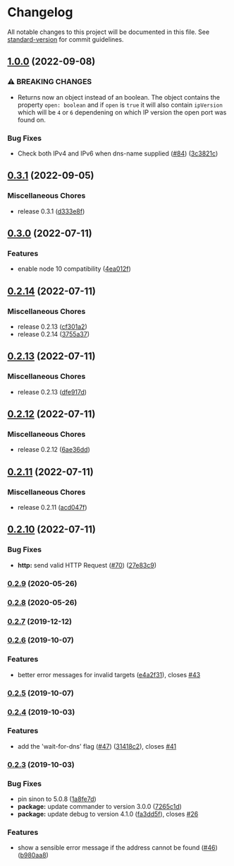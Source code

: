 # Changelog

All notable changes to this project will be documented in this file. See [standard-version](https://github.com/conventional-changelog/standard-version) for commit guidelines.

## [1.0.0](https://github.com/dwmkerr/wait-port/compare/v0.3.1...v1.0.0) (2022-09-08)


### ⚠ BREAKING CHANGES

* Returns now an object instead of an boolean. The object contains the property `open: boolean` and if `open` is `true` it will also contain `ipVersion` which will be `4` or `6` dependening on which IP version the open port was found on.

### Bug Fixes

* Check both IPv4 and IPv6 when dns-name supplied ([#84](https://github.com/dwmkerr/wait-port/issues/84)) ([3c3821c](https://github.com/dwmkerr/wait-port/commit/3c3821ca7e7079ca238ce28c0886b0fabaa49470))

## [0.3.1](https://github.com/dwmkerr/wait-port/compare/v0.3.0...v0.3.1) (2022-09-05)


### Miscellaneous Chores

* release 0.3.1 ([d333e8f](https://github.com/dwmkerr/wait-port/commit/d333e8fc99219042406bee2467d6abd32cd1c9ef))

## [0.3.0](https://github.com/dwmkerr/wait-port/compare/v0.2.14...v0.3.0) (2022-07-11)


### Features

* enable node 10 compatibility ([4ea012f](https://github.com/dwmkerr/wait-port/commit/4ea012f27956dda0bc123344878793b37a5e1eef))

## [0.2.14](https://github.com/dwmkerr/wait-port/compare/v0.2.13...v0.2.14) (2022-07-11)


### Miscellaneous Chores

* release 0.2.13 ([cf301a2](https://github.com/dwmkerr/wait-port/commit/cf301a2e92f54f303af7c9f0584e69ad4dbaf4b8))
* release 0.2.14 ([3755a37](https://github.com/dwmkerr/wait-port/commit/3755a37e1d6b6fca80de7ce63bd460a3af601df4))

## [0.2.13](https://github.com/dwmkerr/wait-port/compare/v0.2.12...v0.2.13) (2022-07-11)


### Miscellaneous Chores

* release 0.2.13 ([dfe917d](https://github.com/dwmkerr/wait-port/commit/dfe917d28bb1a8e2289091f584618a0ae3405910))

## [0.2.12](https://github.com/dwmkerr/wait-port/compare/v0.2.11...v0.2.12) (2022-07-11)


### Miscellaneous Chores

* release 0.2.12 ([6ae36dd](https://github.com/dwmkerr/wait-port/commit/6ae36dd8cb687dd3de514415115c43a2cc4f7392))

## [0.2.11](https://github.com/dwmkerr/wait-port/compare/v0.2.10...v0.2.11) (2022-07-11)


### Miscellaneous Chores

* release 0.2.11 ([acd047f](https://github.com/dwmkerr/wait-port/commit/acd047f5e5cf3514296daf7ffc85246eb3cd18f6))

## [0.2.10](https://github.com/dwmkerr/wait-port/compare/v0.2.9...v0.2.10) (2022-07-11)


### Bug Fixes

* **http:** send valid HTTP Request ([#70](https://github.com/dwmkerr/wait-port/issues/70)) ([27e83c9](https://github.com/dwmkerr/wait-port/commit/27e83c9e80c6ad0eb5a6395e836fe91ea1a5ba23))

### [0.2.9](https://github.com/dwmkerr/wait-port/compare/v0.2.8...v0.2.9) (2020-05-26)

### [0.2.8](https://github.com/dwmkerr/wait-port/compare/v0.2.7...v0.2.8) (2020-05-26)

### [0.2.7](https://github.com/dwmkerr/wait-port/compare/v0.2.6...v0.2.7) (2019-12-12)

### [0.2.6](https://github.com/dwmkerr/wait-port/compare/v0.2.5...v0.2.6) (2019-10-07)


### Features

* better error messages for invalid targets ([e4a2f31](https://github.com/dwmkerr/wait-port/commit/e4a2f31)), closes [#43](https://github.com/dwmkerr/wait-port/issues/43)

### [0.2.5](https://github.com/dwmkerr/wait-port/compare/v0.2.4...v0.2.5) (2019-10-07)

### [0.2.4](https://github.com/dwmkerr/wait-port/compare/v0.2.3...v0.2.4) (2019-10-03)


### Features

* add the 'wait-for-dns' flag ([#47](https://github.com/dwmkerr/wait-port/issues/47)) ([31418c2](https://github.com/dwmkerr/wait-port/commit/31418c2)), closes [#41](https://github.com/dwmkerr/wait-port/issues/41)

### [0.2.3](https://github.com/dwmkerr/wait-port/compare/v0.2.2...v0.2.3) (2019-10-03)


### Bug Fixes

* pin sinon to 5.0.8 ([1a8fe7d](https://github.com/dwmkerr/wait-port/commit/1a8fe7d))
* **package:** update commander to version 3.0.0 ([7265c1d](https://github.com/dwmkerr/wait-port/commit/7265c1d))
* **package:** update debug to version 4.1.0 ([fa3dd5f](https://github.com/dwmkerr/wait-port/commit/fa3dd5f)), closes [#26](https://github.com/dwmkerr/wait-port/issues/26)


### Features

* show a sensible error message if the address cannot be found ([#46](https://github.com/dwmkerr/wait-port/issues/46)) ([b980aa8](https://github.com/dwmkerr/wait-port/commit/b980aa8))
